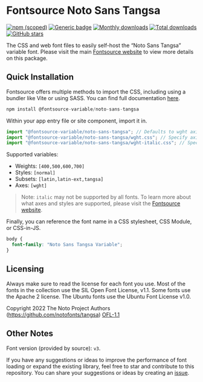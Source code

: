# Fontsource Noto Sans Tangsa

[![npm (scoped)](https://img.shields.io/npm/v/@fontsource-variable/noto-sans-tangsa?color=brightgreen)](https://www.npmjs.com/package/@fontsource-variable/noto-sans-tangsa) [![Generic badge](https://img.shields.io/badge/fontsource-passing-brightgreen)](https://github.com/fontsource/fontsource) [![Monthly downloads](https://badgen.net/npm/dm/@fontsource-variable/noto-sans-tangsa)](https://github.com/fontsource/fontsource) [![Total downloads](https://badgen.net/npm/dt/@fontsource-variable/noto-sans-tangsa)](https://github.com/fontsource/fontsource) [![GitHub stars](https://img.shields.io/github/stars/fontsource/fontsource.svg?style=social&label=Star)](https://github.com/fontsource/fontsource/stargazers)

The CSS and web font files to easily self-host the “Noto Sans Tangsa” variable font. Please visit the main [Fontsource website](https://fontsource.org/fonts/noto-sans-tangsa) to view more details on this package.

## Quick Installation

Fontsource offers multiple methods to import the CSS, including using a bundler like Vite or using SASS. You can find full documentation [here](https://fontsource.org/docs/getting-started/introduction).

```javascript
npm install @fontsource-variable/noto-sans-tangsa
```

Within your app entry file or site component, import it in.

```javascript
import "@fontsource-variable/noto-sans-tangsa"; // Defaults to wght axis
import "@fontsource-variable/noto-sans-tangsa/wght.css"; // Specify axis
import "@fontsource-variable/noto-sans-tangsa/wght-italic.css"; // Specify axis and style
```

Supported variables:
- Weights: `[400,500,600,700]`
- Styles: `[normal]`
- Subsets: `[latin,latin-ext,tangsa]`
- Axes: `[wght]`

> Note: `italic` may not be supported by all fonts. To learn more about what axes and styles are supported, please visit the [Fontsource website](https://fontsource.org/fonts/noto-sans-tangsa).

Finally, you can reference the font name in a CSS stylesheet, CSS Module, or CSS-in-JS.

```css
body {
  font-family: "Noto Sans Tangsa Variable";
}
```

## Licensing
Always make sure to read the license for each font you use. Most of the fonts in the collection use the SIL Open Font License, v1.1. Some fonts use the Apache 2 license. The Ubuntu fonts use the Ubuntu Font License v1.0.

Copyright 2022 The Noto Project Authors (https://github.com/notofonts/tangsa)
[OFL-1.1](http://scripts.sil.org/OFL)

## Other Notes
Font version (provided by source): `v3`.

If you have any suggestions or ideas to improve the performance of font loading or expand the existing library, feel free to star and contribute to this repository. You can share your suggestions or ideas by creating an [issue](https://github.com/fontsource/fontsource/issues).